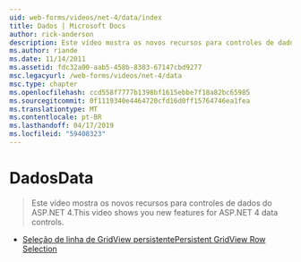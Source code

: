 ```yaml
---
uid: web-forms/videos/net-4/data/index
title: Dados | Microsoft Docs
author: rick-anderson
description: Este vídeo mostra os novos recursos para controles de dados do ASP.NET 4.
ms.author: riande
ms.date: 11/14/2011
ms.assetid: fdc32a00-aab5-458b-8303-67147cbd9277
msc.legacyurl: /web-forms/videos/net-4/data
msc.type: chapter
ms.openlocfilehash: ccd558f7777b1398bf1615ebbe7f18a82bc65985
ms.sourcegitcommit: 0f1119340e4464720cfd16d0ff15764746ea1fea
ms.translationtype: MT
ms.contentlocale: pt-BR
ms.lasthandoff: 04/17/2019
ms.locfileid: "59408323"
---
```

# <a name="data"></a><span data-ttu-id="93ede-103">Dados</span><span class="sxs-lookup"><span data-stu-id="93ede-103">Data</span></span>

> <span data-ttu-id="93ede-104">Este vídeo mostra os novos recursos para controles de dados do ASP.NET 4.</span><span class="sxs-lookup"><span data-stu-id="93ede-104">This video shows you new features for ASP.NET 4 data controls.</span></span>


- [<span data-ttu-id="93ede-105">Seleção de linha de GridView persistente</span><span class="sxs-lookup"><span data-stu-id="93ede-105">Persistent GridView Row Selection</span></span>](aspnet-4-quick-hit-persistent-gridview-row-selection.md)
